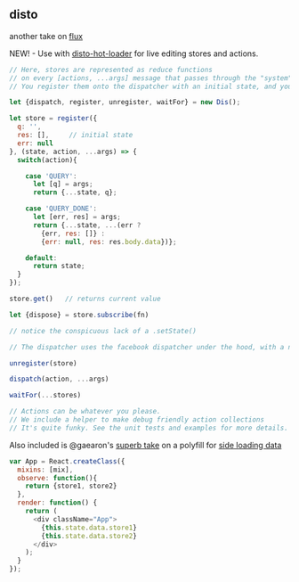 disto
---
another take on [flux](http://facebook.github.io/flux)

NEW! - Use with [disto-hot-loader](https://github.com/threepointone/disto-hot-loader) for live editing stores and actions.


```js
// Here, stores are represented as reduce functions
// on every [actions, ...args] message that passes through the "system".
// You register them onto the dispatcher with an initial state, and you're good to go.

let {dispatch, register, unregister, waitFor} = new Dis();

let store = register({
  q: '',
  res: [],     // initial state
  err: null
}, (state, action, ...args) => {
  switch(action){

    case 'QUERY':
      let [q] = args;
      return {...state, q};

    case 'QUERY_DONE':
      let [err, res] = args;
      return {...state, ...(err ?
        {err, res: []} :
        {err: null, res: res.body.data})};

    default:
      return state;
  }
});

store.get()   // returns current value

let {dispose} = store.subscribe(fn)

// notice the conspicuous lack of a .setState()

// The dispatcher uses the facebook dispatcher under the hood, with a nicer api for these stores.

unregister(store)

dispatch(action, ...args)

waitFor(...stores)

// Actions can be whatever you please.
// We include a helper to make debug friendly action collections
// It's quite funky. See the unit tests and examples for more details.

```

Also included is @gaearon's [superb take](https://gist.github.com/gaearon/7d94c9f38fdd34a6e690) on a polyfill for [side loading data](https://github.com/facebook/react/issues/3398)
```js
var App = React.createClass({
  mixins: [mix],
  observe: function(){
    return {store1, store2}
  },
  render: function() {
    return (
      <div className="App">
        {this.state.data.store1}
        {this.state.data.store2}
      </div>
    );
  }
});
```


